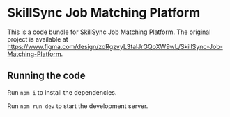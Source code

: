 
  # SkillSync Job Matching Platform

  This is a code bundle for SkillSync Job Matching Platform. The original project is available at https://www.figma.com/design/zoRgzvyL3talJrGQoXW9wL/SkillSync-Job-Matching-Platform.

  ## Running the code

  Run `npm i` to install the dependencies.

  Run `npm run dev` to start the development server.
  
